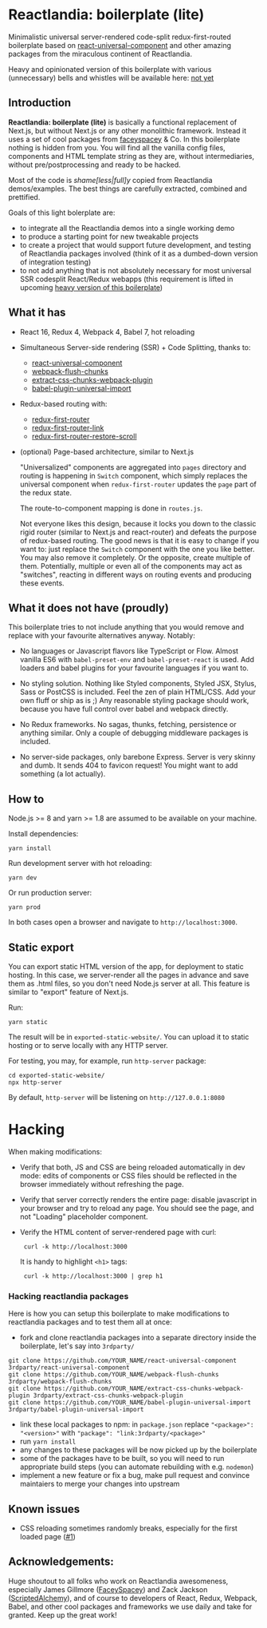 # Reactlandia: boilerplate (lite)

Minimalistic universal server-rendered code-split redux-first-routed boilerplate based on [react-universal-component](https://github.com/faceyspacey/react-universal-component) and other amazing packages from the miraculous continent of Reactlandia.

Heavy and opinionated version of this boilerplate with various (unnecessary) bells and whistles will be available here: [not yet](TODO) 

## Introduction

**Reactlandia: boilerplate (lite)** is basically a functional replacement of Next.js, but without Next.js or any other monolithic framework. Instead it uses a set of cool packages from [faceyspacey](https://github.com/faceyspacey?tab=repositories) & Co. In this boilerplate nothing is hidden from you. You will find all the vanilla config files, components and HTML template string as they are, without intermediaries, without pre/postprocessing and ready to be hacked.

Most of the code is *shame\[less|full\]y* copied from Reactlandia demos/examples. The best things are carefully extracted, combined and prettified. 

Goals of this light bolerplate are:

 - to integrate all the Reactlandia demos into a single working demo
 - to produce a starting point for new tweakable projects
 - to create a project that would support future development, and testing of 
 Reactlandia packages involved (think of it as a dumbed-down version of integration testing)  
 - to not add anything that is not absolutely necessary for most universal SSR codesplit React/Redux webapps (this requirement is lifted in upcoming [heavy version of this boilerplate](TODO))


## What it has

 - React 16, Redux 4, Webpack 4, Babel 7, hot reloading
 
 - Simultaneous Server-side rendering (SSR) + Code Splitting, thanks to:
 
     - [react-universal-component](https://github.com/faceyspacey/react-universal-component)
     - [webpack-flush-chunks](https://github.com/faceyspacey/webpack-flush-chunks)
     - [extract-css-chunks-webpack-plugin](https://github.com/faceyspacey/extract-css-chunks-webpack-plugin) 
     - [babel-plugin-universal-import](https://github.com/faceyspacey/babel-plugin-universal-import)

  - Redux-based routing with:
  
     - [redux-first-router](https://github.com/faceyspacey/redux-first-router)
     - [redux-first-router-link](https://github.com/faceyspacey/redux-first-router-link)
     - [redux-first-router-restore-scroll](https://github.com/faceyspacey/redux-first-router-restore-scroll)
  
  - (optional) Page-based architecture, similar to Next.js
  
    "Universalized" components are aggregated into `pages` directory and routing is happening in `Switch` component, which simply replaces the universal component when `redux-first-router` updates the `page` part of the redux state.
    
    The route-to-component mapping is done in `routes.js`.
    
    Not everyone likes this design, because it locks you down to the classic rigid router 
    (similar to Next.js and react-router) and defeats the purpose of redux-based routing.
    The good news is that it is easy to change if you want to: just replace the 
    `Switch` component with the one you like better. You may also remove it completely.
    Or the opposite, create multiple of them. Potentially, multiple or even all of the components may act as "switches", reacting in different ways on routing events and producing these events.


## What it does not have (proudly)

  This boilerplate tries to not include anything that you would remove and replace with 
  your favourite alternatives anyway. Notably: 

  - No languages or Javascript flavors like TypeScript or Flow. Almost vanilla ES6 with `babel-preset-env` and `babel-preset-react` is used. Add loaders and babel plugins for your favourite languages if you want to.
  
  - No styling solution. Nothing like Styled components, Styled JSX, Stylus, 
  Sass or PostCSS is included. Feel the zen of plain HTML/CSS. Add your own fluff or ship as is ;)
  Any reasonable styling package should work, because you have full control over babel and webpack directly.
  
  - No Redux frameworks. No sagas, thunks, fetching, persistence or anything similar. 
  Only a couple of debugging middleware packages is included.
  
  - No server-side packages, only barebone Express. Server is very skinny and dumb. It sends 404 to favicon request! You might want to add something (a lot actually).


## How to

  Node.js >= 8 and yarn >= 1.8 are assumed to be available on your machine.

  Install dependencies:

    yarn install
    
  Run development server with hot reloading:
  
    yarn dev
    
  Or run production server:

    yarn prod
    
  In both cases open a browser and navigate to `http://localhost:3000`.


## Static export

  You can export static HTML version of the app, for deployment to static 
  hosting. In this case, we server-render all the pages in advance and save them
  as .html files, so you don't need Node.js server at all. This feature is
  similar to "export" feature of Next.js.

  Run:

    yarn static

  The result will be in `exported-static-website/`.
  You can upload it to static hosting or to serve locally with any HTTP server.
  
  For testing, you may, for example, run `http-server` package:
  
    cd exported-static-website/
    npx http-server

  By default, `http-server` will be listening on `http://127.0.0.1:8080`

# Hacking

  When making modifications:

   - Verify that both, JS and CSS are being reloaded automatically in dev mode:
  edits of components or CSS files should be reflected in the browser immediately without refreshing the page.
  
   - Verify that server correctly renders the entire page: disable javascript in 
  your browser and try to reload any page. You should see the page, and not 
  "Loading" placeholder component.
  
   - Verify the HTML content of server-rendered page with curl:
  
          curl -k http://localhost:3000
     
      It is handy to highlight `<h1>` tags:

          curl -k http://localhost:3000 | grep h1

  ### Hacking reactlandia packages

  Here is how you can setup this boilerplate to make modifications to 
  reactlandia packages and to test them all at once:

   - fork and clone reactlandia packages into a separate directory 
   inside the boilerplate, let's say into `3rdparty/`
   
    git clone https://github.com/YOUR_NAME/react-universal-component 3rdparty/react-universal-component
    git clone https://github.com/YOUR_NAME/webpack-flush-chunks 3rdparty/webpack-flush-chunks
    git clone https://github.com/YOUR_NAME/extract-css-chunks-webpack-plugin 3rdparty/extract-css-chunks-webpack-plugin
    git clone https://github.com/YOUR_NAME/babel-plugin-universal-import 3rdparty/babel-plugin-universal-import
   
   - link these local packages to npm: in `package.json` replace 
   `"<package>": "<version>"`  with `"package": "link:3rdparty/<package>"`
   - run `yarn install`
   - any changes to these packages will be now picked up by the boilerplate
   - some of the packages have to be built, so you will need to run
   appropriate build steps (you can automate rebuilding with e.g. `nodemon`)
   - implement a new feature or fix a bug, make pull request and convince 
   maintaiers to merge your changes into upstream
   
## Known issues

 - CSS reloading sometimes randomly breaks, especially for the first loaded page ([#1](https://github.com/ivan-aksamentov/reactlandia-bolerplate-lite/issues/1))

## Acknowledgements:

Huge shoutout to all folks who work on Reactlandia awesomeness, especially James Gillmore ([FaceySpacey](https://github.com/faceyspacey)) and Zack Jackson ([ScriptedAlchemy](https://github.com/ScriptedAlchemy)), and of course to developers of React, Redux, Webpack, Babel, and other cool packages and frameworks we use daily and take for granted. Keep up the great work!
